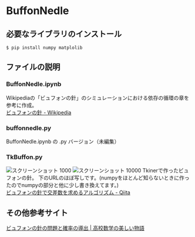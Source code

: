 # BuffonNedle
## 必要なライブラリのインストール

```
$ pip install numpy matplolib
```

## ファイルの説明
### BuffonNedle.ipynb
Wikipediaの「ビュフォンの針」のシミュレーションにおける依存の循環の章を参考に作成。  
[ビュフォンの針 - Wikipedia](https://ja.wikipedia.org/wiki/ビュフォンの針)
### buffonnedle.py
BuffonNedle.ipynb の .py バージョン（未編集）
### TkBuffon.py
![スクリーンショット 1000](https://user-images.githubusercontent.com/56579877/70540467-ae3e5e00-1ba8-11ea-8508-f528221aa550.png)
![スクリーンショット 10000](https://user-images.githubusercontent.com/56579877/70540545-cd3cf000-1ba8-11ea-964e-05bd615c309d.png)
Tkinerで作ったビュフォンの針。
下のURLのほぼ写しです。(numpyをほとんど知らないときに作ったのでnumpyの部分と他に少し書き換えてます。)  
[ビュフォンの針で交差数を求めるアルゴリズム - Qiita](https://qiita.com/mo-mo-666/items/c4af2023a6465ab6ebfb)
## その他参考サイト
[ビュフォンの針の問題と確率の導出 | 高校数学の美しい物語](https://mathtrain.jp/buffon)
